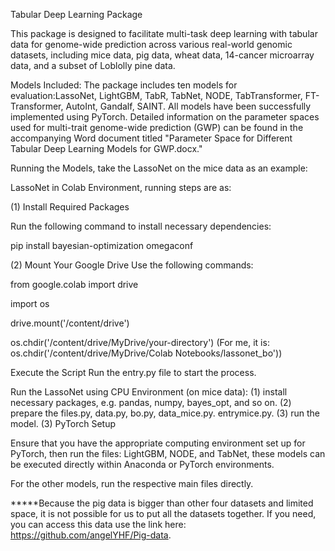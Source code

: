 Tabular Deep Learning Package

This package is designed to facilitate multi-task deep learning with tabular data for genome-wide prediction across various real-world genomic datasets, including mice data, pig data, wheat data, 14-cancer microarray data, and a subset of Loblolly pine data.


Models Included: The package includes ten models for evaluation:LassoNet, LightGBM, TabR, TabNet, NODE, TabTransformer, FT-Transformer, AutoInt, Gandalf, SAINT. All models have been successfully implemented using PyTorch. Detailed information on the parameter spaces used for multi-trait genome-wide prediction (GWP) can be found in the accompanying Word document titled "Parameter Space for Different Tabular Deep Learning Models for GWP.docx."

Running the Models, take the LassoNet on the mice data as an example:

LassoNet in Colab Environment, running steps are as:

(1) Install Required Packages

Run the following command to install necessary dependencies:

pip install bayesian-optimization omegaconf

(2) Mount Your Google Drive Use the following commands:

from google.colab import drive

import os

drive.mount('/content/drive')

os.chdir('/content/drive/MyDrive/your-directory') 
(For me, it is: os.chdir('/content/drive/MyDrive/Colab Notebooks/lassonet_bo'))

Execute the Script Run the entry.py file to start the process.

Run the LassoNet using CPU Environment (on mice data):
(1) install necessary packages, e.g. pandas, numpy, bayes_opt, and so on.
(2) prepare the files.py, data.py, bo.py, data_mice.py. entrymice.py.
(3) run the model.
(3) PyTorch Setup

Ensure that you have the appropriate computing environment set up for PyTorch, then run the files: LightGBM, NODE, and TabNet, these models can be executed directly within Anaconda or PyTorch environments.

For the other models, run the respective main files directly. 

*****Because the pig data is bigger than other four datasets and limited space, it is not possible for us to put all the datasets together. If you need, you can access this data use the link here: https://github.com/angelYHF/Pig-data.
